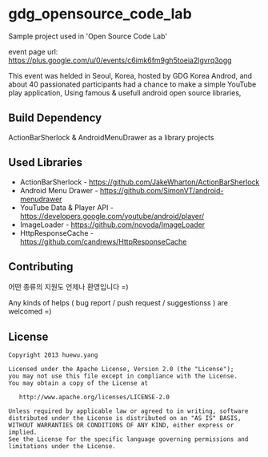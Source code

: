 gdg_opensource_code_lab
==================================

Sample project used in 'Open Source Code Lab'

event page url: https://plus.google.com/u/0/events/c6imk6fm9gh5toeia2lgvrq3ogg

This event was helded in Seoul, Korea, hosted by GDG Korea Androd, and about 40 passionated participants had a chance to make a simple YouTube play application, Using famous & usefull android open source libraries,

Build Dependency
---------------------------------------------
 ActionBarSherlock & AndroidMenuDrawer as a library projects

Used Libraries
---------------------------------------------

 * ActionBarSherlock - https://github.com/JakeWharton/ActionBarSherlock
 * Android Menu Drawer - https://github.com/SimonVT/android-menudrawer
 * YouTube Data & Player API - https://developers.google.com/youtube/android/player/
 * ImageLoader - https://github.com/novoda/ImageLoader
 * HttpResponseCache - https://github.com/candrews/HttpResponseCache


Contributing
---------------------------------------------
어떤 종류의 지원도 언제나 환영입니다 =)

Any kinds of helps ( bug report / push request / suggestionss ) are welcomed =)

## License

    Copyright 2013 huewu.yang

    Licensed under the Apache License, Version 2.0 (the "License");
    you may not use this file except in compliance with the License.
    You may obtain a copy of the License at

       http://www.apache.org/licenses/LICENSE-2.0

    Unless required by applicable law or agreed to in writing, software
    distributed under the License is distributed on an "AS IS" BASIS,
    WITHOUT WARRANTIES OR CONDITIONS OF ANY KIND, either express or implied.
    See the License for the specific language governing permissions and
    limitations under the License.

 [3]: http://cloud.github.com/downloads/huewu/PinterestLikeAdapterView/screenshot.png

